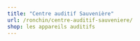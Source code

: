```yaml
---
title: "Centre auditif Sauvenière"
url: /ronchin/centre-auditif-sauveniere/
shop: les appareils auditifs
---
```

